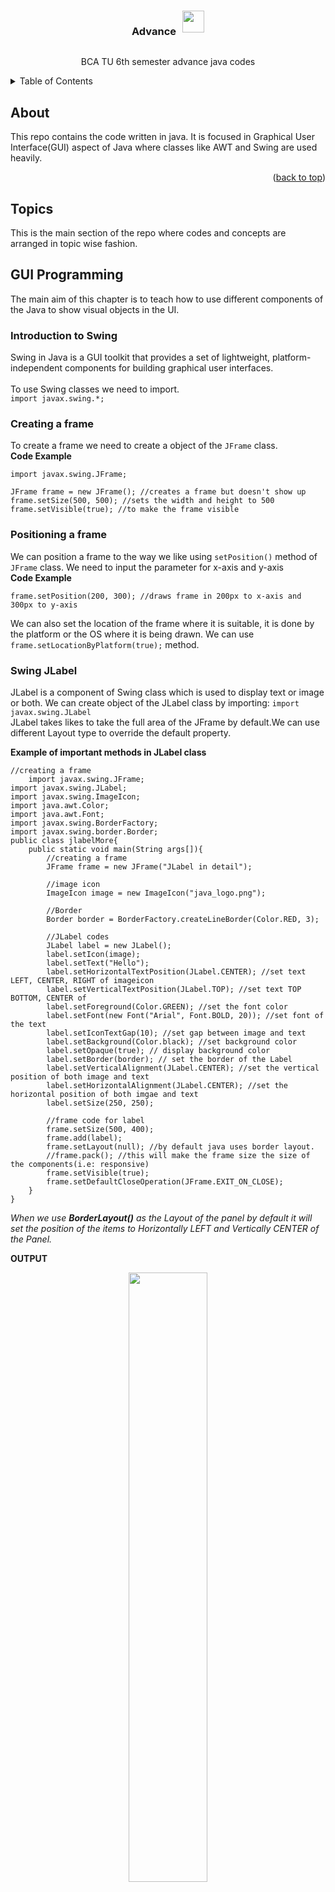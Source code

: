 <!-- Improved compatibility of back to top link: See: https://github.com/othneildrew/Best-README-Template/pull/73 -->
<a name="readme-top"></a>
<!--
*** Thanks for checking out the Best-README-Template. If you have a suggestion
*** that would make this better, please fork the repo and create a pull request
*** or simply open an issue with the tag "enhancement".
*** Don't forget to give the project a star!
*** Thanks again! Now go create something AMAZING! :D
-->





<!-- PROJECT LOGO -->
<br />
<div align="center">
    <div style="display:flex; justify-content:center;gap:10px;">
        <h3 align="center">Advance</h3>
        <img src='https://upload.wikimedia.org/wikipedia/en/thumb/3/30/Java_programming_language_logo.svg/1200px-Java_programming_language_logo.svg.png' width='35'>
    </div>
  <p align="center">
    BCA TU 6th semester advance java codes
    <br />
  </p>
</div>

<!-- TABLE OF CONTENTS -->
<details>
  <summary>Table of Contents</summary>
  <ol>
    <li>
      <a href="#about">About</a>
    </li>
    <li>
      <a href="#Topics">Topics</a>
      <ul>
        <li><a href="#GUI-Programming">Unit 1: GUI Programming</a>
        <ol>
            <li><a href="#Introduction-to-Swing">Introduction to Swing</a></li>
            <li><a href="#Creating-a-frame">Creating a Frame</a></li>
            <li><a href="#Positioning-a-frame">Positioning a Frame</a></li>
            <li><a href="#Swing-JLabel">Swing JLabel</a></li>
            <li><a href="#Swing-JPanel">Swing JPanel</a></li>
	    <li><a href="#2D-Graphics-Shapes"> 2D Grpahics Shapes</a></li>
        </ol>
        </li>
      </ul>
    </li>
  </ol>
</details>

<!-- ABOUT THE PROJECT -->
## About
This repo contains the code written in java. It is focused in Graphical User Interface(GUI) aspect of Java where classes like AWT and Swing are used heavily.

<p align="right">(<a href="#readme-top">back to top</a>)</p>


<!-- GETTING STARTED -->
## Topics

This is the main section of the repo where codes and concepts are arranged in topic wise fashion.

## GUI Programming
The main aim of this chapter is to teach how to use different components of the Java to show visual objects in the UI.

### Introduction to Swing
Swing in Java is a GUI toolkit that provides a set of lightweight, platform-independent components for building graphical user interfaces.<br><br>
To use Swing classes we need to import.<br>
`import javax.swing.*;`

### Creating a frame
To create a frame we need to create a object of the `JFrame` class.
<br>
**Code Example**
```
import javax.swing.JFrame;

JFrame frame = new JFrame(); //creates a frame but doesn't show up
frame.setSize(500, 500); //sets the width and height to 500
frame.setVisible(true); //to make the frame visible

```
### Positioning a frame
We can position a frame to the way we like using `setPosition()` method of `JFrame` class. We need to input the parameter for x-axis and y-axis
<br>
**Code Example**
```
frame.setPosition(200, 300); //draws frame in 200px to x-axis and 300px to y-axis
```
We can also set the location of the frame where it is suitable, it is done by the platform or the OS where it is being drawn. We can use `frame.setLocationByPlatform(true);` method.

### Swing JLabel
JLabel is a component of Swing class which is used to display text or image or both.
We can create object of the JLabel class by importing: `import javax.swing.JLabel`
<br>
JLabel takes likes to take the full area of the JFrame by default.We can use different Layout type to override the default property.

**Example of important methods in JLabel class**
```
//creating a frame
    import javax.swing.JFrame;
import javax.swing.JLabel;
import javax.swing.ImageIcon;
import java.awt.Color;
import java.awt.Font;
import javax.swing.BorderFactory;
import javax.swing.border.Border;
public class jlabelMore{
	public static void main(String args[]){
		//creating a frame
		JFrame frame = new JFrame("JLabel in detail");
		
		//image icon
		ImageIcon image = new ImageIcon("java_logo.png");
		
		//Border
		Border border = BorderFactory.createLineBorder(Color.RED, 3);
		
		//JLabel codes
		JLabel label = new JLabel();
		label.setIcon(image);
		label.setText("Hello");
		label.setHorizontalTextPosition(JLabel.CENTER); //set text LEFT, CENTER, RIGHT of imageicon
		label.setVerticalTextPosition(JLabel.TOP); //set text TOP BOTTOM, CENTER of 
		label.setForeground(Color.GREEN); //set the font color
		label.setFont(new Font("Arial", Font.BOLD, 20)); //set font of the text
		label.setIconTextGap(10); //set gap between image and text
		label.setBackground(Color.black); //set background color
		label.setOpaque(true); // display background color
		label.setBorder(border); // set the border of the Label
		label.setVerticalAlignment(JLabel.CENTER); //set the vertical position of both image and text
		label.setHorizontalAlignment(JLabel.CENTER); //set the horizontal position of both imgae and text
		label.setSize(250, 250);
		
		//frame code for label
		frame.setSize(500, 400);
		frame.add(label);
		frame.setLayout(null); //by default java uses border layout.
		//frame.pack(); //this will make the frame size the size of the components(i.e: responsive)
		frame.setVisible(true);
		frame.setDefaultCloseOperation(JFrame.EXIT_ON_CLOSE);
	}
}
```
*When we use **BorderLayout()** as the Layout of the panel by default it will set the position of the items to Horizontally LEFT and Vertically CENTER of the Panel.*

**OUTPUT**
<be>
<p align="center">
	<img src="screenshots/JLabel_output.png" width="50%">	
</p>

### Swing JPanel
```
//creating a frame
    JFrame frame = new JFrame();
		
		ImageIcon pic = new ImageIcon("happy_emoji.png");
		
		JLabel label = new JLabel();
		label.setText("Hi");
		label.setIcon(pic);
//		label.setVerticalAlignment(JLabel.TOP);
		
		// GUI component which functions as container for holding other components
		JPanel redpanel = new JPanel();
		redpanel.setBounds(0, 0, 250, 250);
		redpanel.setBackground(Color.RED);
		redpanel.setLayout(null); //not using any layout will not show any items even when added 
		redpanel.add(label); //will not appear even after adding because of the null 
		// the position of the label must be specified to make it visible using setBound() method.
		
		JPanel bluepanel = new JPanel();
		bluepanel.setBounds(250, 0, 250, 250);
		bluepanel.setBackground(Color.BLUE);
		
		JPanel greenpanel = new JPanel();
		greenpanel.setBounds(0, 250, 500, 250);
		greenpanel.setBackground(Color.GREEN);
		greenpanel.setLayout(new BorderLayout());
		greenpanel.add(label); // this should be added after the border definition
		
		frame.setTitle("JPanel Example");
		frame.setSize(500, 500);
		frame.setLayout(null); // using the manual layout manager
		frame.setDefaultCloseOperation(JFrame.EXIT_ON_CLOSE);
		
		frame.add(redpanel);
		frame.add(bluepanel);
		frame.add(greenpanel);
		
		frame.setVisible(true);
```

<p align="center">
	<img src="screenshots/JPanel_output.png" width="50%">	
</p>

### 2D Graphics Shapes
We need to use `Graphics` and `Graphics2D` class to use different shapes like Rectangle, Oval, Square, ellipse etc.
<br>
**Example Code of Graphics2D class**
```
import javax.swing.JPanel;
import javax.swing.JFrame;
import java.awt.Graphics;
import java.awt.Graphics2D;
import java.awt.Color;
import java.awt.BorderLayout;

public class GraphicsShapes {
    public static void main(String[] args) {
        JFrame frame = new JFrame();
        frame.setSize(500,500);
        
        // Create and add the custom panel
        CustomPanel panel = new CustomPanel();
        frame.add(panel);
        
        //creating a red panel
        JPanel redpanel = new JPanel();
        redpanel.setBackground(Color.WHITE);
        frame.add(redpanel);
        
        frame.setVisible(true);
        frame.setLayout(null);
        frame.setDefaultCloseOperation(JFrame.EXIT_ON_CLOSE);
    }
}

class CustomPanel extends JPanel {
	CustomPanel(){
		setBackground(Color.GREEN);
		setSize(260, 250);
//		setLayout(null);
	}
    @Override
    protected void paintComponent(Graphics g) {
        super.paintComponent(g);
        Graphics2D g2d = (Graphics2D) g;
        g2d.setColor(Color.RED);
        g2d.fillRect(10, 10, 125, 125);
        g2d.drawString("HELLO!", 125, 200); //draws string
        
        g2d.setColor(Color.BLUE);
        g2d.fillOval(135, 10,125, 125);
    }
}
```
<p align="center">
	<img src="screenshots/Graphics.png" width="50%">	
</p>
<!-- MARKDOWN LINKS & IMAGES -->
<!-- https://www.markdownguide.org/basic-syntax/#reference-style-links -->

[java-logo]: https://upload.wikimedia.org/wikipedia/en/thumb/3/30/Java_programming_language_logo.svg/1200px-Java_programming_language_logo.svg.png

